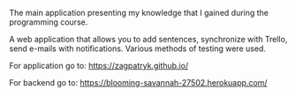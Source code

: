 The main application presenting my knowledge that I gained during the programming course.

A web application that allows you to add sentences, synchronize with Trello, send e-mails with notifications. Various methods of testing were used.

For application go to:
https://zagpatryk.github.io/

For backend go to:
https://blooming-savannah-27502.herokuapp.com/
